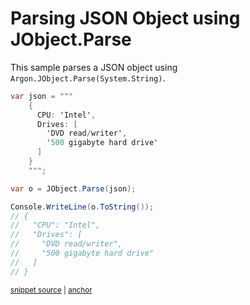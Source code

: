# Parsing JSON Object using JObject.Parse

This sample parses a JSON object using `Argon.JObject.Parse(System.String)`.

<!-- snippet: ParseJsonObject -->
<a id='snippet-ParseJsonObject'></a>
```cs
var json = """
    {
      CPU: 'Intel',
      Drives: [
        'DVD read/writer',
        '500 gigabyte hard drive'
      ]
    }
    """;

var o = JObject.Parse(json);

Console.WriteLine(o.ToString());
// {
//   "CPU": "Intel",
//   "Drives": [
//     "DVD read/writer",
//     "500 gigabyte hard drive"
//   ]
// }
```
<sup><a href='/src/ArgonTests/Documentation/Samples/Linq/ParseJsonObject.cs#L10-L33' title='Snippet source file'>snippet source</a> | <a href='#snippet-ParseJsonObject' title='Start of snippet'>anchor</a></sup>
<!-- endSnippet -->
